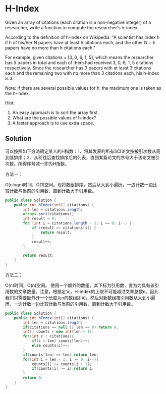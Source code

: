 # H-Index

Given an array of citations (each citation is a non-negative integer) of a researcher, write a function to compute the researcher's h-index.

According to the definition of h-index on Wikipedia: "A scientist has index h if h of his/her N papers have at least h citations each, and the other N − h papers have no more than h citations each."

For example, given citations = [3, 0, 6, 1, 5], which means the researcher has 5 papers in total and each of them had received 3, 0, 6, 1, 5 citations respectively. Since the researcher has 3 papers with at least 3 citations each and the remaining two with no more than 3 citations each, his h-index is 3.

Note: If there are several possible values for h, the maximum one is taken as the h-index.

Hint:

1. An easy approach is to sort the array first.
2. What are the possible values of h-index?
3. A faster approach is to use extra space.

## Solution

可以按照如下方法确定某人的H指数：1、将其发表的所有SCI论文按被引次数从高到低排序；2、从前往后查找排序后的列表，直到某篇论文的序号大于该论文被引次数。所得序号减一即为H指数。

方法一：

O(nlogn)时间，O(1)空间。现将数组排序。然后从大到小遍历，一边计数一边比较计数与当前的引用数，直到计数大于引用数。

```java
public class Solution {
    public int hIndex(int[] citations) {
        int len = citations.length;
        Arrays.sort(citations);
        int result = 0;
        for (int i = citations.length - 1; i >= 0; i--) {
            if (result >= citations[i]) {
                return result;
            }
            result++;
        }
         
        return result;
    }
}
```


方法二；

O(n)时间，O(n)空间。
使用一个额外的数组，其下标为引用数，置为为具有该引用数的文章数量。注意，根据定义，H-index的上限不可能超过文章总数n。因此我们只需要额外开一个长度为n的数组即可。然后对新数组按引用数从大到小遍历，一边计数一边比较计数与当前的引用数，直到计数大于引用数。

```java
public class Solution {
    public int hIndex(int[] citations) {
        int len = citations.length;
        if(citations == null || len == 0) return 0;
        int[] counts = new int[len + 1];
        for(int c : citations){
            if(c > len) counts[len]++;
            else counts[c]++;
        }
        if(counts[len] >= len) return len;
        for(int i = len - 1; i >= 0; i--){
            counts[i] += counts[i + 1];
            if(counts[i] >= i) return i;
        }
        return 0;
    }
}
```

